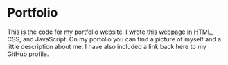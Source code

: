 # Portfolio
 This is the code for my portfolio website. I wrote this webpage in HTML, CSS, and JavaScript. On my portolio you can find a 
 picture of myself and a little description about me. I have also included a link back here to my GitHub profile.
 
